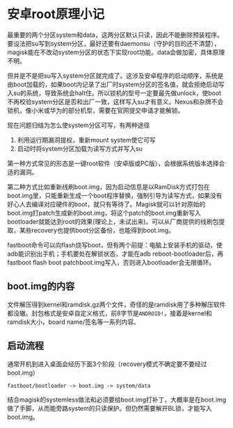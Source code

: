# 安卓root原理小记

最重要的两个分区system和data，这两分区默认只读，因此不能删除预装程序。要设法把su写到system分区，最好还要有daemonsu（守护的目的还不清楚），magisk能在不改动system分区的状态下实现root功能。data会做加密，具体原理不明。

但并是不是把su写入system分区就完成了。这涉及安卓程序的启动顺序，系统是由boot加载的，如果boot内记录了出厂时system分区的签名值，就会拒绝启动写入su的系统，导致系统会halt住。所以锁机的型号一定要最先做unlock，使boot不再校验system分区是否和出厂一致，这样写入su才有意义。Nexus和杂牌不会锁机，像小米或华为的部分机型，需要在官网提交申请才能解锁。

现在问题归结为怎么使system分区可写，有两种途径

1. 利用运行期漏洞提权，重新mount system使它可写
2. 启动时将system分区加载为读写方式并写入su

第一种方式常见的形态是一键root软件（安卓版或PC版），会根据系统版本选择合适的漏洞。

第二种方式比如重新线刷boot.img，因为启动信息是以RamDisk方式打包在boot.img里，只能重新生成一个boot程序替换，强制引导为读写方式，如果没有好心人去编译对应硬件的boot，就只有等待了。Magisk就可以针对原始的boot.img打patch生成新的boot.img，将这个patch的boot.img重新写入bootloader就能达到root的效果(理论上，未试出来)。可以从厂商提供的线刷包提取，某些recovery也提供boot分区备份，也能得到boot.img。

fastboot命令可以向flash烧写boot，但有两个前提：电脑上安装手机的驱动，使adb能识别出手机；手机要处在解锁状态，才能在adb reboot-bootloader后，再fastboot flash boot patchboot.img写入，否则进入bootloader会无限循环。

boot.img的内容
--
文件解压得到kernel和ramdisk.gz两个文件，奇怪的是ramdisk用了多种解压软件都没辙。封包格式是安卓自定义格式，前8字节是`ANDROID!`，接着是kernel和ramdisk大小，board name/签名等一系列内容。

启动流程
--
通常开机到进入桌面会经历下面3个阶段（recovery模式不确定要不要经过boot.img）

```
fastboot/bootloader -> boot.img -> system/data
```

结合magisk的systemless做法和必须要给boot.img打补丁，大概率是在boot.img做了手脚，从而能旁路system的只读保护。但仍然需要解开BL锁，才能写入boot.img。